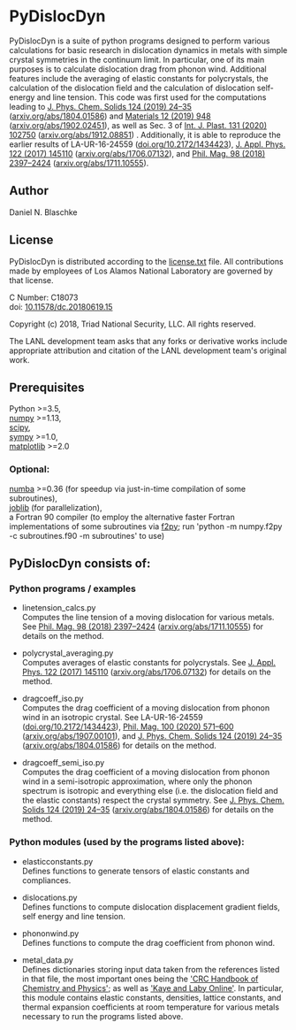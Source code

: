 # PyDislocDyn

PyDislocDyn is a suite of python programs designed to perform various calculations for basic research in dislocation dynamics in metals with simple crystal symmetries in the continuum limit. In particular, one of its main purposes is to calculate dislocation drag from phonon wind. Additional features include the averaging of elastic constants for polycrystals, the calculation of the dislocation field and the calculation of dislocation self-energy and line tension.
This code was first used for the computations leading to [J. Phys. Chem. Solids 124 (2019) 24&ndash;35](https://doi.org/10.1016/j.jpcs.2018.08.032) ([arxiv.org/abs/1804.01586](https://arxiv.org/abs/1804.01586)) and [Materials 12 (2019) 948](https://doi.org/10.3390/ma12060948) ([arxiv.org/abs/1902.02451](https://arxiv.org/abs/1902.02451)), as well as Sec. 3 of [Int. J. Plast. 131 (2020) 102750](https://doi.org/10.1016/j.ijplas.2020.102750) ([arxiv.org/abs/1912.08851](https://arxiv.org/abs/1912.08851)) .
Additionally, it is able to reproduce the earlier results of LA-UR-16-24559 ([doi.org/10.2172/1434423](https://doi.org/10.2172/1434423)), [J. Appl. Phys. 122 (2017) 145110](https://doi.org/10.1063/1.4993443) ([arxiv.org/abs/1706.07132](https://arxiv.org/abs/1706.07132)), and [Phil. Mag. 98 (2018) 2397&ndash;2424](https://doi.org/10.1080/14786435.2018.1489152) ([arxiv.org/abs/1711.10555](https://arxiv.org/abs/1711.10555)).

## Author

Daniel N. Blaschke

## License
PyDislocDyn is distributed according to the [license.txt](license.txt) file. All contributions made by employees of Los Alamos National Laboratory are governed by that license.

C Number: C18073</br>
doi: [10.11578/dc.20180619.15](https://doi.org/10.11578/dc.20180619.15)</br>

Copyright (c) 2018, Triad National Security, LLC. All rights reserved.

The LANL development team asks that any forks or derivative works include appropriate attribution and citation of the LANL development team's original work.


## Prerequisites

<!--Python 3.6 or higher,</br>-->
Python >=3.5,</br>
[numpy](https://docs.scipy.org/doc/numpy/user/) >=1.13,</br>
[scipy](https://docs.scipy.org/doc/scipy/reference/),</br>
[sympy](https://www.sympy.org) >=1.0,</br>
[matplotlib](https://matplotlib.org/) >=2.0</br>

### Optional:

[numba](https://numba.pydata.org/) >=0.36 (for speedup via just-in-time compilation of some subroutines),</br>
[joblib](https://joblib.readthedocs.io) (for parallelization),</br>
a Fortran 90 compiler
(to employ the alternative faster Fortran implementations of some subroutines via [f2py](https://docs.scipy.org/doc/numpy/f2py/); run 'python -m numpy.f2py -c subroutines.f90 -m subroutines' to use)

## PyDislocDyn consists of:

### Python programs / examples

* linetension_calcs.py</br>
Computes the line tension of a moving dislocation for various metals.
See [Phil. Mag. 98 (2018) 2397&ndash;2424](https://doi.org/10.1080/14786435.2018.1489152) ([arxiv.org/abs/1711.10555](https://arxiv.org/abs/1711.10555)) for details on the method.

* polycrystal_averaging.py</br>
Computes averages of elastic constants for polycrystals.
See [J. Appl. Phys. 122 (2017) 145110](https://doi.org/10.1063/1.4993443)  ([arxiv.org/abs/1706.07132](https://arxiv.org/abs/1706.07132)) for details on the method.

* dragcoeff_iso.py</br>
Computes the drag coefficient of a moving dislocation from phonon wind in an isotropic crystal.
See LA-UR-16-24559 ([doi.org/10.2172/1434423](https://doi.org/10.2172/1434423)), [Phil. Mag. 100 (2020) 571&ndash;600](https://doi.org/10.1080/14786435.2019.1696484) ([arxiv.org/abs/1907.00101](https://arxiv.org/abs/1907.00101)), and [J. Phys. Chem. Solids 124 (2019) 24&ndash;35](https://doi.org/10.1016/j.jpcs.2018.08.032) ([arxiv.org/abs/1804.01586](https://arxiv.org/abs/1804.01586)) for details on the method.

* dragcoeff_semi_iso.py</br>
Computes the drag coefficient of a moving dislocation from phonon wind in a semi-isotropic approximation, where only the phonon spectrum is isotropic and everything else (i.e. the dislocation field and the elastic constants) respect the crystal symmetry. See [J. Phys. Chem. Solids 124 (2019) 24&ndash;35](https://doi.org/10.1016/j.jpcs.2018.08.032) ([arxiv.org/abs/1804.01586](https://arxiv.org/abs/1804.01586)) for details on the method.

### Python modules (used by the programs listed above):

* elasticconstants.py</br>
Defines functions to generate tensors of elastic constants and compliances.

* dislocations.py</br>
Defines functions to compute dislocation displacement gradient fields, self energy and line tension.

* phononwind.py</br>
Defines functions to compute the drag coefficient from phonon wind.

* metal_data.py</br>
Defines dictionaries storing input data taken from the references listed in that file, the most important ones being the ['CRC Handbook of Chemistry and Physics'](http://hbcponline.com); as well as ['Kaye and Laby Online'](https://web.archive.org/web/20190506031327/http://www.kayelaby.npl.co.uk/).
In particular, this module contains elastic constants, densities, lattice constants, and thermal expansion coefficients at room temperature for various metals necessary to run the programs listed above.



